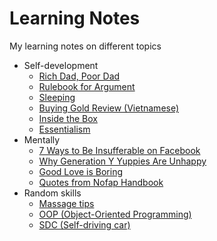 # Learning Notes

My learning notes on different topics

- Self-development
  - [Rich Dad, Poor Dad](notes/rich-dad-poor-dad.md)
  - [Rulebook for Argument](notes/rulebook-for-argument.md)
  - [Sleeping](notes/sleeping.md)
  - [Buying Gold Review (Vietnamese)](notes/buying-gold.md)
  - [Inside the Box](notes/inside-the-box.md)
  - [Essentialism](notes/essentialism.md)
- Mentally
  - [7 Ways to Be Insufferable on Facebook](notes/7-ways-to-be-insufferable-on-facebook.md)
  - [Why Generation Y Yuppies Are Unhappy](https://waitbutwhy.com/2013/09/why-generation-y-yuppies-are-unhappy.html)
  - [Good Love is Boring](https://triethocduongpho.net/2018/05/23/thdp-translation-tinh-yeu-xin-thi-te-nhat-tinh-yeu-rom-thi-that-thuong/)
  - [Quotes from Nofap Handbook](notes/nofap.md)
- Random skills
  - [Massage tips](notes/massage.md)
  - [OOP (Object-Oriented Programming)](notes/object-oriented-programming.md)
  - [SDC (Self-driving car)](notes/self-driving-car.md)
